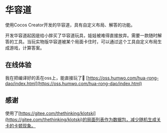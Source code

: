 # 华容道
使用Cocos Creator开发的华容道，具有自定义布局、解答的功能。  

开发华容道起因是给小胖买了华容道玩具，娃娃被难得直接放弃。需要一款随时解答的工具。当玩实物版华容道被某个局面卡住时，可以通过这个工具自定义布局生成游戏，计算答案。

## 在线体验
我在把编译好的丢在oss上，能直接玩了🤪
[https://oss.humwo.com/hua-rong-dao/index.html](https://oss.humwo.com/hua-rong-dao/index.html)

## 感谢
使用了[https://gitee.com/thethinking/klotski](https://gitee.com/thethinking/klotski)的局面列表作为数据包，减少随机生成关卡的卡顿现象。

